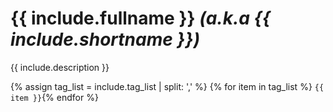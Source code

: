 # {{ include.fullname }} _(a.k.a {{ include.shortname }})_

{{ include.description }}

{% assign tag_list = include.tag_list | split: ',' %}
{% for item in tag_list %}
`{{ item }}`{% endfor %}